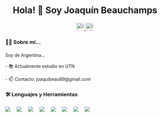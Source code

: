 
###

<h1 align="center">Hola! 👋 Soy Joaquín Beauchamps</h1>

###
###

<div align="center">
  <a href="https://www.instagram.com/joacco_b/" target="_blank">
    <img src="https://img.shields.io/static/v1?message=Instagram&logo=instagram&label=&color=E4405F&logoColor=white&labelColor=&style=for-the-badge" height="25" alt="instagram logo"  />
  </a>
  <img src="https://img.shields.io/static/v1?message=LinkedIn&logo=linkedin&label=&color=0077B5&logoColor=white&labelColor=&style=for-the-badge" height="25" alt="linkedin logo"  />
</div>



<h3 align="left">👩‍💻  Sobre mí...</h3>

###

<p align="left">Soy de Argentina...<br><br>- 📚 Actualmente estudio en UTN <br><br> - 📫 Contacto: joaquibeau89@gmail.com</p>

###

<h3 align="left">🛠 Lenguajes y Herramientas</h3>

###

<div align="left">
  <img src="https://img.shields.io/badge/C%23-239120?style=for-the-badge&logo=c-sharp&logoColor=white"  />
  <img width="12" />
  <img src="https://img.shields.io/badge/Flask-000000?style=for-the-badge&logo=flask&logoColor=white"  />
  <img width="12" />
  <img src="https://img.shields.io/badge/GIT-E44C30?style=for-the-badge&logo=git&logoColor=white"  />
  <img width="12" />
  <img src="https://img.shields.io/badge/HTML-239120?style=for-the-badge&logo=html5&logoColor=white">
  <img width="12" />
  <img src="https://img.shields.io/badge/CSS-239120?&style=for-the-badge&logo=css3&logoColor=white">
  <img width="12" />
  <img src="https://img.shields.io/badge/JavaScript-F7DF1E?style=for-the-badge&logo=javascript&logoColor=black"  />
  <img width="12" />
  <img src="https://img.shields.io/badge/React-20232A?style=for-the-badge&logo=react&logoColor=61DAFB"  />
  <img width="12" />
  <img src="https://img.shields.io/badge/PostgreSQL-316192?style=for-the-badge&logo=postgresql&logoColor=white"  />
</div>

###


